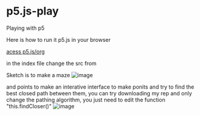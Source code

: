 # p5.js-play
Playing with p5


Here is how to run it p5.js in your browser

[acess p5.js/org](https://editor.p5js.org/)

in the index file change the src from <script> to match your .js file name to run it
in my case I can change to sketch.js or points.js

<!DOCTYPE html>
<html lang="en">
  <head>
    <script src="https://cdnjs.cloudflare.com/ajax/libs/p5.js/1.8.0/p5.js"></script>
    <script src="https://cdnjs.cloudflare.com/ajax/libs/p5.js/1.8.0/addons/p5.sound.min.js"></script>
    <link rel="stylesheet" type="text/css" href="style.css">
    <meta charset="utf-8" />

  </head>
  <body>
    <main>
    </main>
    <script src="sketch.js"></script>
  </body>
</html>


Sketch is to make a maze
![image](https://github.com/alexandreoli/p5.js-play/assets/57917511/0422a28f-6743-4868-acd0-30dc4eabfa8c)




and points to make an interative interface to make ponits and try to find the best closed path between them, 
you can try downloading my rep and only change the pathing algorithm, you just need to edit the function "this.findCloser()"
![image](https://github.com/alexandreoli/p5.js-play/assets/57917511/f7e2bd83-adfb-4d42-a134-e39a60306623)
